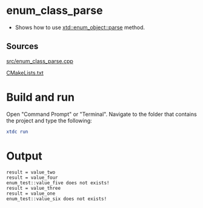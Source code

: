 # enum_class_parse

* Shows how to use [xtd::enum_object::parse](../../../../src/xtd.core/include/xtd/xtd::enum_object.h) method.


## Sources

[src/enum_class_parse.cpp](src/enum_class_parse.cpp)

[CMakeLists.txt](CMakeLists.txt)

# Build and run

Open "Command Prompt" or "Terminal". Navigate to the folder that contains the project and type the following:

```cmake
xtdc run
```

# Output

```
result = value_two
result = value_four
enum_test::value_five does not exists!
result = value_three
result = value_one
enum_test::value_six does not exists!
```

